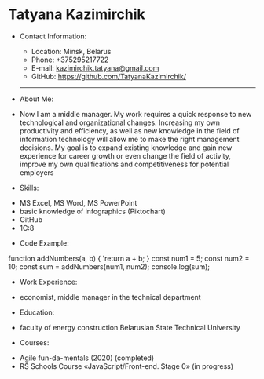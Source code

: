 # Tatyana Kazimirchik

* Contact Information:

    + Location: Minsk, Belarus
    + Phone: +375295217722
    + E-mail: kazimirchik.tatyana@gmail.com
    + GitHub: https://github.com/TatyanaKazimirchik/
  ____________________________________________________________________________________
  
* About Me:

+ Now I am a middle manager. My work requires a quick response to new technological and organizational changes. Increasing my own productivity and efficiency, as well as new knowledge in the field of information technology will allow me to make the right management decisions. My goal is to expand existing knowledge and gain new experience for career growth or even change the field of activity, improve my own qualifications and competitiveness for potential employers

* Skills:

+ MS Excel, MS Word, MS PowerPoint
+ basic knowledge of infographics (Piktochart)
+ GitHub
+ 1C:8

* Code Example:

function addNumbers(a, b) {
  'return a + b;
}
const num1 = 5;
const num2 = 10;
const sum = addNumbers(num1, num2);
console.log(sum); 

* Work Experience:
 + economist, middle manager in the technical department

* Education:
+ faculty of energy construction Belarusian State Technical University

* Courses:
+ Agile fun-da-mentals (2020) (completed)
+ RS Schools Course «JavaScript/Front-end. Stage 0» (in progress)

  

